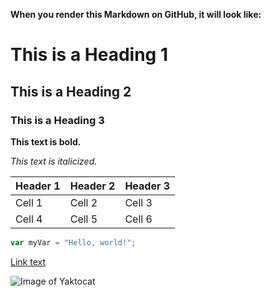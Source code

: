 **When you render this Markdown on GitHub, it will look like:**

# This is a Heading 1

## This is a Heading 2

### This is a Heading 3

**This text is bold.**

*This text is italicized.*

| Header 1 | Header 2 | Header 3 |
|---|---|---|
| Cell 1 | Cell 2 | Cell 3 |
| Cell 4 | Cell 5 | Cell 6 |
``` javascript
var myVar = "Hello, world!";
```
[Link text](https://www.example.com)

![Image of Yaktocat](https://octodex.github.com/images/yaktocat.png)
